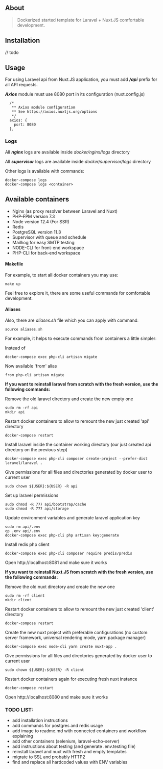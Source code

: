 ## About
> Dockerized started template for Laravel + Nuxt.JS comfortable development.

## Installation
// todo

## Usage
For using Laravel api from Nuxt.JS application, you must add **_/api_** prefix for all API requests.

**_Axios_** module must use 8080 port in its configuration (nuxt.config.js)
```
  /*
   ** Axios module configuration
   ** See https://axios.nuxtjs.org/options
   */
  axios: {
    port: 8080
  }, 
```

### Logs

All **_nginx_** logs are available inside _docker/nginx/logs_ directory

All **_supervisor_** logs are available inside _docker/supervisor/logs_ directory

Other logs is available with commands:
```
docker-compose logs
docker-compose logs <container>
```

## Available containers
* Nginx (as proxy resolver between Laravel and Nuxt)
* PHP-FPM version 7.3
* Node version 12.4 (For SSR)
* Redis
* PostgreSQL version 11.3
* Supervisor with queue and schedule
* Mailhog for easy SMTP testing
* NODE-CLI for front-end workspace
* PHP-CLI for back-end workspace


#### Makefile
For example, to start all docker containers you may use:
```
make up
```

Feel free to explore it, there are some useful commands for comfortable development.

#### Aliases
Also, there are _aliases.sh_ file which you can apply with command:
```
source aliases.sh
```
For example, it helps to execute commands from containers a little simpler:

Instead of
```
docker-compose exec php-cli artisan migate
```
Now available 'from' alias
```
from php-cli artisan migate
```

**If you want to reinstall laravel from scratch with the fresh version, use the following commands:**

Remove the old laravel directory and create the new empty one
```
sudo rm -rf api
mkdir api
```

Restart docker containers to allow to remount the new just created 'api' directory
```
docker-compose restart
```

Install laravel inside the container working directory (our just created api directory on the previous step)
```
docker-compose exec php-cli composer create-project --prefer-dist laravel/laravel .
```

Give permissions for all files and directories generated by docker user to current user
```
sudo chown ${USER}:${USER} -R api
```

Set up laravel permissions
```
sudo chmod -R 777 api/bootstrap/cache
sudo chmod -R 777 api/storage
```

Update environment variables and generate laravel application key
```
sudo rm api/.env
cp .env api/.env
docker-compose exec php-cli php artisan key:generate 
```

Install redis php client
```
docker-compose exec php-cli composer require predis/predis
```

Open http://localhost:8081 and make sure it works

**If you want to reinstall Nuxt.JS from scratch with the fresh version, use the following commands:**

Remove the old nuxt directory and create the new one
```
sudo rm -rf client
mkdir client
```

Restart docker containers to allow to remount the new just created 'client' directory
```
docker-compose restart
```

Create the new nuxt project with preferable configurations (no custom server framework, universal rendering mode, yarn package manager)
```
docker-compose exec node-cli yarn create nuxt-app .
```

Give permissions for all files and directories generated by docker user to current user
```
sudo chown ${USER}:${USER} -R client
```

Restart docker containers again for executing fresh nuxt instance
```
docker-compose restart
```

Open http://localhost:8080 and make sure it works


### TODO LIST:
- add installation instructions
- add commands for postgres and redis usage
- add image to readme.md with connected containers and workflow explaining 
- add other containers (selenium, laravel-echo-server)
- add instructions about testing (and generate .env.testing file)
- reinstall laravel and nuxt with fresh and empty templates
- migrate to SSL and probably HTTP2
- find and replace all hardcoded values with ENV variables 
